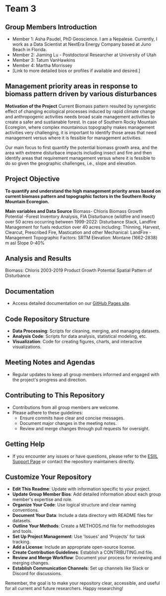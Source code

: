 # Team 3
## Group Members Introduction
- Member 1: Asha Paudel, PhD Geoscience. I am a Nepalese. Currently, I work as a Data Scientist at NextEra Energy Company based at Juno Beach in Florida.
- Member 2: Jiaming Lu - Postdoctoral Researcher at University of Utah
- Member 3: Tatum VanHawkins
- Member 4: Martha Morrissey 
- [Link to more detailed bios or profiles if available and desired.]
## Management priority areas in response to biomass pattern driven by various disturbances

**Motivation of the Project**
Current Biomass pattern resulted by synergistic effect of changing ecological processes induced by rapid climate change and anthropogenic activities needs broad scale management activities to create a safer and sustianable forest. In case of Southern Rocky Mountain Ecoregion, where complex mountainous topography makes management activities very challenging, it is important to identify those areas that need management versus where it is fessible for management activities.

Our main focus to first quantify the potential biomass growth area, and the area with extreme disturbace impacts including insect and fire and then identify areas that requirement management versus where it is fessible to do so given the geographic challenges, i.e., slope and elevation.

## Project Objective

**To quantify and understand the high management priority areas based on current biomass pattern and topographic factors in the Southern Rocky Mountain Ecoregion.**

**Main variables and Data Source**
Biomass- Chloris Biomass
Growth Potential -Forest Inventory Analysis, FIA
Disturbance (wildfire and insect) over 50 acres occurring between 1999-2022: Disturbance Stack, Landfire
Management for fuels reduction over 40 acres including: Thinning, Harvest, Clearcut, Prescribed Fire, Mastication and other Mechanical: LandFire - Management 
Topographic Factors: SRTM 
Elevation: Montane (1662-2838) m asl 
Slope 0-40% 

## Analysis and Results ##
Biomass: Chloris 2003-2019 Product 
Growth Potential
Spatial Pattern of Disturbance


## Documentation
- Access detailed documentation on our [GitHub Pages site](https://your-gh-pages-url/).

## Code Repository Structure
- **Data Processing**: Scripts for cleaning, merging, and managing datasets.
- **Analysis Code**: Scripts for data analysis, statistical modeling, etc.
- **Visualization**: Code for creating figures, charts, and interactive visualizations.

## Meeting Notes and Agendas
- Regular updates to keep all group members informed and engaged with the project's progress and direction.

## Contributing to This Repository
- Contributions from all group members are welcome.
- Please adhere to these guidelines:
  - Ensure commits have clear and concise messages.
  - Document major changes in the meeting notes.
  - Review and merge changes through pull requests for oversight.

## Getting Help
- If you encounter any issues or have questions, please refer to the [ESIIL Support Page](https://esiil-support-page-url/) or contact the repository maintainers directly.

## Customize Your Repository
- **Edit This Readme**: Update with information specific to your project.
- **Update Group Member Bios**: Add detailed information about each group member's expertise and role.
- **Organize Your Code**: Use logical structure and clear naming conventions.
- **Document Your Data**: Include a data directory with README files for datasets.
- **Outline Your Methods**: Create a METHODS.md file for methodologies and tools.
- **Set Up Project Management**: Use 'Issues' and 'Projects' for task tracking.
- **Add a License**: Include an appropriate open-source license.
- **Create Contribution Guidelines**: Establish a CONTRIBUTING.md file.
- **Review and Merge Workflow**: Document your process for reviewing and merging changes.
- **Establish Communication Channels**: Set up channels like Slack or Discord for discussions.

Remember, the goal is to make your repository clear, accessible, and useful for all current and future researchers. Happy researching!
